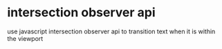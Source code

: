 # intersection observer api
 use javascript intersection observer api to transition text when it is within the viewport
